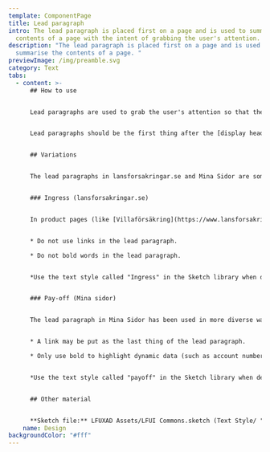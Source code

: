 ```yaml
---
template: ComponentPage
title: Lead paragraph
intro: The lead paragraph is placed first on a page and is used to summarise the
  contents of a page with the intent of grabbing the user's attention.
description: "The lead paragraph is placed first on a page and is used to
  summarise the contents of a page. "
previewImage: /img/preamble.svg
category: Text
tabs:
  - content: >-
      ## How to use


      Lead paragraphs are used to grab the user's attention so that they want to continue reading more. This is used by summarising the contents of the page.


      Lead paragraphs should be the first thing after the [display heading ](headings#display-headings-h1)when used. It is not mandatory, but encouraged to use lead paragraphs on pages. Stylewise lead paragraphs are in set in Intro Cond regular and a larger font size than the normal paragraph text.


      ## Variations


      The lead paragraphs in lansforsakringar.se and Mina Sidor are somewhat different, both in how they are used and in font size. Use the one applicable one for the platform you are designing for.


      ### Ingress (lansforsakringar.se)


      In product pages (like [Villaförsäkring](https://www.lansforsakringar.se/privat/forsakring/hemforsakring/villa/)), try to keep the lead paragraph to two or three sentences and follow the sentences by presenting the USPs in a short format. 


      * Do not use links in the lead paragraph.

      * Do not bold words in the lead paragraph.


      *Use the text style called "Ingress" in the Sketch library when designing for lansforsakringar.se.*


      ### Pay-off (Mina sidor) 


      The lead paragraph in Mina Sidor has been used in more diverse ways - preferably it should highlight some details about what is presented on the page. It is more closely linked to the heading than its lansforsakringar.se sibling and also has a smaller font size. The lead paragraph shouldn't span more than two rows on desktop - keeping the text on one row is preferred.


      * A link may be put as the last thing of the lead paragraph.

      * Only use bold to highlight dynamic data (such as account number)


      *Use the text style called "payoff" in the Sketch library when designing for Mina sidor.*


      ## Other material


      **Sketch file:** LFUXAD Assets/LFUI Commons.sketch (Text Style/ "Ingress" and "Payoff")
    name: Design
backgroundColor: "#fff"
---
```

